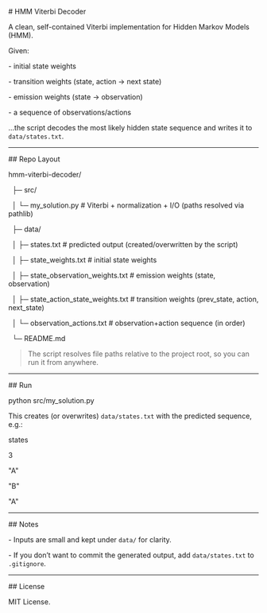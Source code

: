 \# HMM Viterbi Decoder



A clean, self-contained Viterbi implementation for Hidden Markov Models (HMM).



Given:

\- initial state weights

\- transition weights (state, action → next state)

\- emission weights (state → observation)

\- a sequence of observations/actions



…the script decodes the most likely hidden state sequence and writes it to `data/states.txt`.



---



\## Repo Layout



hmm-viterbi-decoder/

&nbsp; ├─ src/

&nbsp; │   └─ my\_solution.py              # Viterbi + normalization + I/O (paths resolved via pathlib)

&nbsp; ├─ data/

&nbsp; │   ├─ states.txt                  # predicted output (created/overwritten by the script)

&nbsp; │   ├─ state\_weights.txt           # initial state weights

&nbsp; │   ├─ state\_observation\_weights.txt   # emission weights (state, observation)

&nbsp; │   ├─ state\_action\_state\_weights.txt  # transition weights (prev\_state, action, next\_state)

&nbsp; │   └─ observation\_actions.txt     # observation+action sequence (in order)

&nbsp; └─ README.md



> The script resolves file paths relative to the project root, so you can run it from anywhere.



---



\## Run



python src/my\_solution.py



This creates (or overwrites) `data/states.txt` with the predicted sequence, e.g.:



states

3

"A"

"B"

"A"



---



\## Notes



\- Inputs are small and kept under `data/` for clarity.

\- If you don’t want to commit the generated output, add `data/states.txt` to `.gitignore`.



---



\## License



MIT License.



